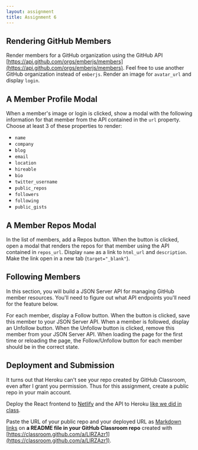 ```yaml
---
layout: assignment
title: Assignment 6
---
```


## Rendering GitHub Members

Render members for a GitHub organization using the GitHub API [https://api.github.com/orgs/emberjs/members](https://api.github.com/orgs/emberjs/members). Feel free to use another GitHub organization instead of `emberjs`. Render an image for `avatar_url` and display `login`.

## A Member Profile Modal

When a member's image or login is clicked, show a modal with the following information for that member from the API contained in the `url` property. Choose at least 3 of these properties to render:

- `name`
- `company`
- `blog`
- `email`
- `location`
- `hireable`
- `bio`
- `twitter_username`
- `public_repos`
- `followers`
- `following`
- `public_gists`

## A Member Repos Modal

In the list of members, add a Repos button. When the button is clicked, open a modal that renders the repos for that member using the API contained in `repos_url`. Display `name` as a link to `html_url` and `description`. Make the link open in a new tab (`target="_blank"`).

## Following Members

In this section, you will build a JSON Server API for managing GitHub member resources. You'll need to figure out what API endpoints you'll need for the feature below.

For each member, display a Follow button. When the button is clicked, save this member to your JSON Server API. When a member is followed, display an Unfollow button. When the Unfollow button is clicked, remove this member from your JSON Server API. When loading the page for the first time or reloading the page, the Follow/Unfollow button for each member should be in the correct state.

## Deployment and Submission

It turns out that Heroku can't see your repo created by GitHub Classroom, even after I grant you permission. Thus for this assignment, create a public repo in your main account.

Deploy the React frontend to [Netlify](https://www.netlify.com/) and the API to Heroku [like we did in class](https://github.com/ITP-404-Fall-2020-Demos/week6/pull/9/files).

Paste the URL of your public repo and your deployed URL as [Markdown links](https://www.markdownguide.org/basic-syntax/#links) on **a README file in your GitHub Classroom repo** created with [https://classroom.github.com/a/LIRZAzr1](https://classroom.github.com/a/LIRZAzr1).
